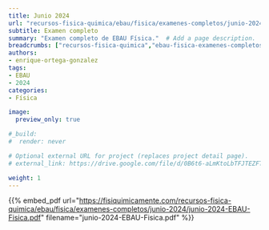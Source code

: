 ```yaml
---
title: Junio 2024
url: "recursos-fisica-quimica/ebau/fisica/examenes-completos/junio-2024"
subtitle: Examen completo
summary: "Examen completo de EBAU Física."  # Add a page description.
breadcrumbs: ["recursos-fisica-quimica","ebau-fisica-examenes-completos"]
authors:
- enrique-ortega-gonzalez
tags:
- EBAU
- 2024
categories:
- Física

image:
  preview_only: true

#_build:
#  render: never

# Optional external URL for project (replaces project detail page).
# external_link: https://drive.google.com/file/d/0B6t6-aLmKtoLbTFJTEZFT0FLaGM/view

weight: 1
---
```


{{% embed_pdf url="https://fisiquimicamente.com/recursos-fisica-quimica/ebau/fisica/examenes-completos/junio-2024/junio-2024-EBAU-Fisica.pdf" filename="junio-2024-EBAU-Fisica.pdf" %}}